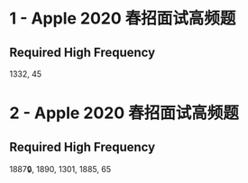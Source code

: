# 1 - Apple 2020 春招面试高频题
## Required High Frequency
1332, 45
# 2 - Apple 2020 春招面试高频题
## Required High Frequency
1887🔒, 1890, 1301, 1885, 65
